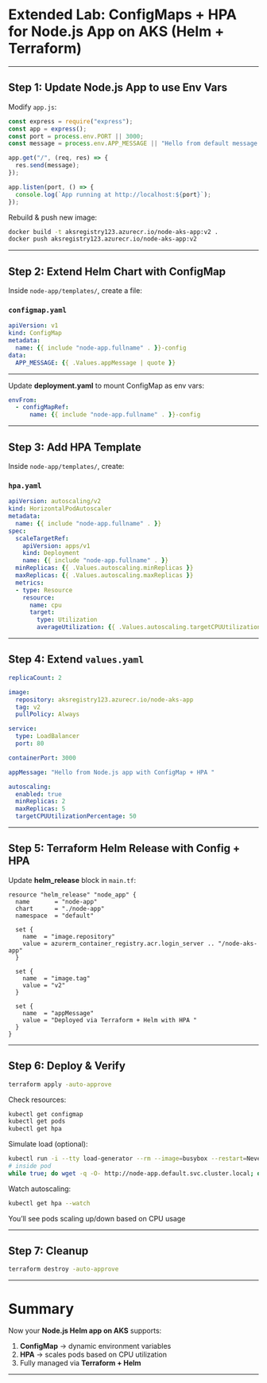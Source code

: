 
#  Extended Lab: ConfigMaps + HPA for Node.js App on AKS (Helm + Terraform)

---

##  Step 1: Update Node.js App to use Env Vars

Modify `app.js`:

```js
const express = require("express");
const app = express();
const port = process.env.PORT || 3000;
const message = process.env.APP_MESSAGE || "Hello from default message! ";

app.get("/", (req, res) => {
  res.send(message);
});

app.listen(port, () => {
  console.log(`App running at http://localhost:${port}`);
});
```

Rebuild & push new image:

```bash
docker build -t aksregistry123.azurecr.io/node-aks-app:v2 .
docker push aksregistry123.azurecr.io/node-aks-app:v2
```

---

##  Step 2: Extend Helm Chart with ConfigMap

Inside `node-app/templates/`, create a file:

###  `configmap.yaml`

```yaml
apiVersion: v1
kind: ConfigMap
metadata:
  name: {{ include "node-app.fullname" . }}-config
data:
  APP_MESSAGE: {{ .Values.appMessage | quote }}
```

---

Update **deployment.yaml** to mount ConfigMap as env vars:

```yaml
envFrom:
  - configMapRef:
      name: {{ include "node-app.fullname" . }}-config
```

---

##  Step 3: Add HPA Template

Inside `node-app/templates/`, create:

###  `hpa.yaml`

```yaml
apiVersion: autoscaling/v2
kind: HorizontalPodAutoscaler
metadata:
  name: {{ include "node-app.fullname" . }}
spec:
  scaleTargetRef:
    apiVersion: apps/v1
    kind: Deployment
    name: {{ include "node-app.fullname" . }}
  minReplicas: {{ .Values.autoscaling.minReplicas }}
  maxReplicas: {{ .Values.autoscaling.maxReplicas }}
  metrics:
  - type: Resource
    resource:
      name: cpu
      target:
        type: Utilization
        averageUtilization: {{ .Values.autoscaling.targetCPUUtilizationPercentage }}
```

---

##  Step 4: Extend `values.yaml`

```yaml
replicaCount: 2

image:
  repository: aksregistry123.azurecr.io/node-aks-app
  tag: v2
  pullPolicy: Always

service:
  type: LoadBalancer
  port: 80

containerPort: 3000

appMessage: "Hello from Node.js app with ConfigMap + HPA "

autoscaling:
  enabled: true
  minReplicas: 2
  maxReplicas: 5
  targetCPUUtilizationPercentage: 50
```

---

##  Step 5: Terraform Helm Release with Config + HPA

Update **helm\_release** block in `main.tf`:

```hcl
resource "helm_release" "node_app" {
  name       = "node-app"
  chart      = "./node-app"
  namespace  = "default"

  set {
    name  = "image.repository"
    value = azurerm_container_registry.acr.login_server .. "/node-aks-app"
  }

  set {
    name  = "image.tag"
    value = "v2"
  }

  set {
    name  = "appMessage"
    value = "Deployed via Terraform + Helm with HPA "
  }
}
```

---

##  Step 6: Deploy & Verify

```bash
terraform apply -auto-approve
```

Check resources:

```bash
kubectl get configmap
kubectl get pods
kubectl get hpa
```

Simulate load (optional):

```bash
kubectl run -i --tty load-generator --rm --image=busybox --restart=Never -- /bin/sh
# inside pod
while true; do wget -q -O- http://node-app.default.svc.cluster.local; done
```

Watch autoscaling:

```bash
kubectl get hpa --watch
```

You’ll see pods scaling up/down based on CPU usage 

---

##  Step 7: Cleanup

```bash
terraform destroy -auto-approve
```

---

#  Summary

Now your **Node.js Helm app on AKS** supports:

1. **ConfigMap** → dynamic environment variables
2. **HPA** → scales pods based on CPU utilization
3. Fully managed via **Terraform + Helm**

---

